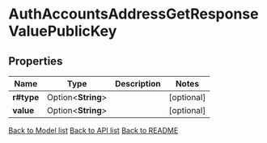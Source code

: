 # AuthAccountsAddressGetResponseValuePublicKey

## Properties

Name | Type | Description | Notes
------------ | ------------- | ------------- | -------------
**r#type** | Option<**String**> |  | [optional]
**value** | Option<**String**> |  | [optional]

[Back to Model list](../README.md#documentation-for-models) [Back to API list](../README.md#documentation-for-api-endpoints) [Back to README](../README.md)


